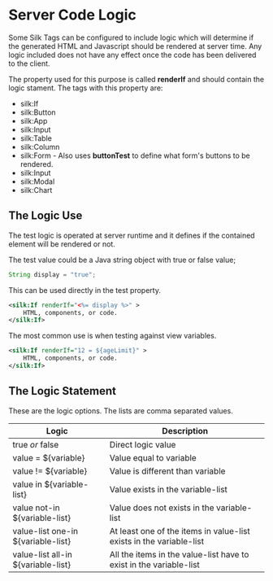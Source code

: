 # Server Code Logic

Some Silk Tags can be configured to include logic which will determine if the generated HTML and Javascript should be rendered at server time. Any logic included does not have any effect once the code has been delivered to the client.

The property used for this purpose is called **renderIf** and should contain the logic stament. The tags with this property are:

* silk:If
* silk:Button
* silk:App
* silk:Input
* silk:Table
* silk:Column
* silk:Form - Also uses **buttonTest** to define what form's buttons to be rendered.
* silk:Input
* silk:Modal
* silk:Chart

## The Logic Use

The test logic is operated at server runtime and it defines if the contained element will be rendered or not.

The test value could be a Java string object with true or false value;
```java
String display = "true";
```

This can be used directly in the test property.

```xml
<silk:If renderIf="<%= display %>" >
    HTML, components, or code.
</silk:If>
```

The most common use is when testing against view variables.

```xml
<silk:If renderIf="12 = ${ageLimit}" >
    HTML, components, or code.
</silk:If>
```

## The Logic Statement

These are the logic options. The lists are comma separated values.

|Logic|Description|
|--|--|
|true *or* false|Direct logic value|
|value = ${variable}|Value equal to variable|
|value != ${variable}|Value is different than variable|
|value in ${variable-list}|Value exists in the variable-list|
|value not-in ${variable-list}|Value does not exists in the variable-list|
|value-list one-in ${variable-list}|At least one of the items in value-list exists in the variable-list|
|value-list all-in ${variable-list}|All the items in the value-list have to exist in the variable-list|